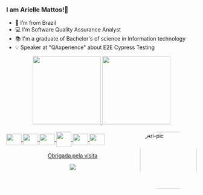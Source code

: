 ### I am Arielle Mattos!👋

- 🏡 I’m from Brazil
- 💻 I'm Software Quality Assurance Analyst
- 📚 I'm a graduate of Bachelor's of science in Information technology
- 💡 Speaker at "QAxperience" about E2E Cypress Testing

<div align="center">
  <a href="https://github.com/ariellemattos">
  <img height="180em" src="https://github-readme-stats.vercel.app/api?username=ariellemattos&show_icons=true&theme=dracula&include_all_commits=true&count_private=true"/>
  <img height="180em" src="https://github-readme-stats.vercel.app/api/top-langs/?username=ariellemattos&layout=compact&langs_count=7&theme=dracula"/>
</div>

<div style="display: inline_block"><br>
  <img align="center" height="30" width="40" src="https://cdn.jsdelivr.net/gh/devicons/devicon/icons/html5/html5-original.svg" />
  <img align="center" height="30" width="40" src="https://cdn.jsdelivr.net/gh/devicons/devicon/icons/css3/css3-original.svg" />
  <img align="center" height="30" width="40" src="https://cdn.jsdelivr.net/gh/devicons/devicon/icons/javascript/javascript-original.svg" />
  <img align="center" height="40" width="40" src="https://cdn.jsdelivr.net/gh/devicons/devicon/icons/php/php-original.svg" />
  <img align="center" height="30" width="40" src="https://cdn.jsdelivr.net/gh/devicons/devicon/icons/dart/dart-original.svg" />
  <img align="center" height="30" width="40" src="https://cdn.jsdelivr.net/gh/devicons/devicon/icons/java/java-original.svg" />
  <img align="right" alt="Ari-pic" height="150" style="border-radius:50px;" src="https://share-cdn.picrew.me/shareImg/org/202110/1272810_PqM6R1NQ.png">
</div>
  
<p align="center"> Obrigada pela visita </p>
<p align="center">   <img alingn="center" src="https://profile-counter.glitch.me/ariellemattos/count.svg" /></p>
